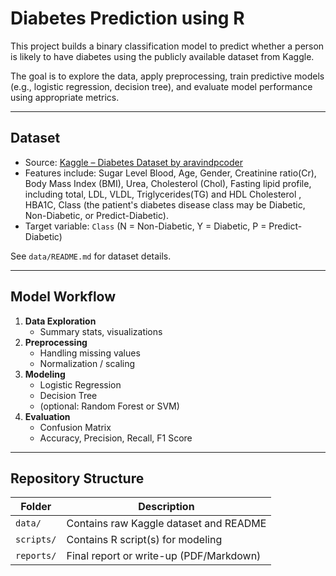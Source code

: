 # Diabetes Prediction using R

This project builds a binary classification model to predict whether a person is likely to have diabetes using the publicly available dataset from Kaggle.

The goal is to explore the data, apply preprocessing, train predictive models (e.g., logistic regression, decision tree), and evaluate model performance using appropriate metrics.

---

## Dataset

- Source: [Kaggle – Diabetes Dataset by aravindpcoder](https://www.kaggle.com/datasets/aravindpcoder/diabetes-dataset)
- Features include: Sugar Level Blood, Age, Gender, Creatinine ratio(Cr), Body Mass Index (BMI), Urea, Cholesterol (Chol), Fasting lipid profile, including total, LDL, VLDL, Triglycerides(TG) and HDL Cholesterol , HBA1C, Class (the patient's diabetes disease class may be Diabetic, Non-Diabetic, or Predict-Diabetic).
- Target variable: `Class` (N = Non-Diabetic, Y = Diabetic, P = Predict-Diabetic)

See `data/README.md` for dataset details.

---

## Model Workflow

1. **Data Exploration**
   - Summary stats, visualizations
2. **Preprocessing**
   - Handling missing values
   - Normalization / scaling
3. **Modeling**
   - Logistic Regression
   - Decision Tree
   - (optional: Random Forest or SVM)
4. **Evaluation**
   - Confusion Matrix
   - Accuracy, Precision, Recall, F1 Score

---

##  Repository Structure

| Folder        | Description                              |
|---------------|------------------------------------------|
| `data/`       | Contains raw Kaggle dataset and README   |
| `scripts/`    | Contains R script(s) for modeling        |
| `reports/`    | Final report or write-up (PDF/Markdown)  |
